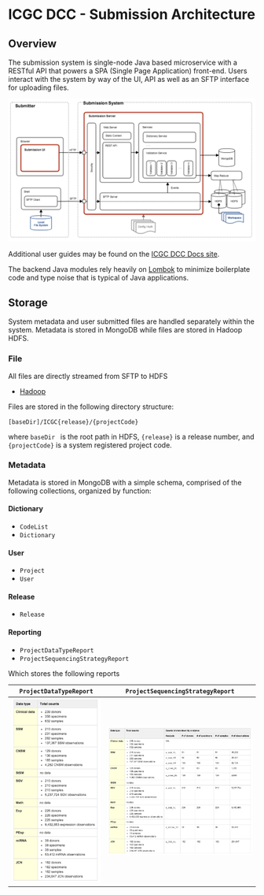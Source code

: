 # ICGC DCC - Submission Architecture

## Overview

The submission system is single-node Java based microservice with a RESTful API that powers a SPA (Single Page Application) front-end. Users interact with the system by way of the UI, API as well as an SFTP interface for uploading files.

![Architecture](docs/images/submission-system-architecture.png)

Additional user guides may be found on the [ICGC DCC Docs site](http://docs.icgc.org/submission/about/).

The backend Java modules rely heavily on [Lombok](https://projectlombok.org/) to minimize boilerplate code and type noise that is typical of Java applications.


## Storage

System metadata and user submitted files are handled separately within the system. Metadata is stored in MongoDB while files are stored in Hadoop HDFS.


### File

All files are directly streamed from SFTP to HDFS

- [Hadoop](http://hadoop.apache.org/)

Files are stored in the following directory structure:

```
[baseDir]/ICGC{release}/{projectCode}
```

where `baseDir ` is the root path in HDFS, `{release}` is a release number, and `{projectCode}` is a system registered project code.

### Metadata

Metadata is stored in MongoDB with a simple schema, comprised of the following collections, organized by function:

#### Dictionary

- `CodeList`
- `Dictionary`

#### User

- `Project`
- `User`

#### Release

- `Release`

#### Reporting

- `ProjectDataTypeReport`
- `ProjectSequencingStrategyReport`

Which stores the following reports

|`ProjectDataTypeReport`|`ProjectSequencingStrategyReport`|
|----------------------------|----------------------------|
|![](docs/images/report1.png)|![](docs/images/report2.png)|


